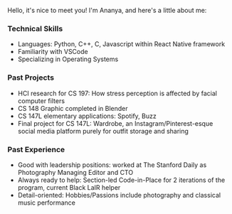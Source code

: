 Hello, it's nice to meet you! I'm Ananya, and here's a little about me:

### Technical Skills
- Languages: Python, C++, C, Javascript within React Native framework
- Familiarity with VSCode
- Specializing in Operating Systems

### Past Projects
- HCI research for CS 197: How stress perception is affected by facial computer filters
- CS 148 Graphic completed in Blender
- CS 147L elementary applications: Spotify, Buzz
- Final project for CS 147L: Wardrobe, an Instagram/Pinterest-esque social media platform purely for outfit storage and sharing

### Past Experience
- Good with leadership positions: worked at The Stanford Daily as Photography Managing Editor and CTO
- Always ready to help: Section-led Code-in-Place for 2 iterations of the program, current Black LaIR helper
- Detail-oriented: Hobbies/Passions include photography and classical music performance
